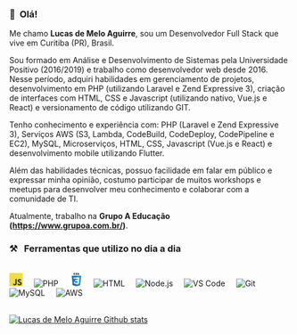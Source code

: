 ### 👋&nbsp;&nbsp;Olá!

Me chamo **Lucas de Melo Aguirre**, sou um Desenvolvedor Full Stack que vive em Curitiba (PR), Brasil.

Sou formado em Análise e Desenvolvimento de Sistemas pela Universidade Positivo (2016/2019) e trabalho como desenvolvedor web desde 2016. Nesse período, adquiri habilidades em gerenciamento de projetos, desenvolvimento em PHP (utilizando Laravel e Zend Expressive 3), criação de interfaces com HTML, CSS e Javascript (utilizando nativo, Vue.js e React) e versionamento de código utilizando GIT.

Tenho conhecimento e experiência com: PHP (Laravel e Zend Expressive 3), Serviços AWS (S3, Lambda, CodeBuild, CodeDeploy, CodePipeline e EC2), MySQL, Microserviços, HTML, CSS, Javascript (Vue.js e React) e desenvolvimento mobile utilizando Flutter.

Além das habilidades técnicas, possuo facilidade em falar em público e expressar minha opinião, costumo participar de muitos workshops e meetups para desenvolver meu conhecimento e colaborar com a comunidade de TI.

Atualmente, trabalho na **Grupo A Educação (https://www.grupoa.com.br/)**.

### ⚒&nbsp;&nbsp;&nbsp;Ferramentas que utilizo no dia a dia
<br><img alt="JavaScript" title="JavaScript" src="https://raw.githubusercontent.com/voodootikigod/logo.js/master/js.png" height="24">&nbsp;&nbsp;&nbsp;&nbsp;
<img alt="PHP" title="PHP" src="https://www.php.net/images/logos/new-php-logo.svg" height="24">&nbsp;&nbsp;&nbsp;&nbsp;
<img alt="CSS" title="CSS" src="https://raw.githubusercontent.com/github/explore/6c6508f34230f0ac0d49e847a326429eefbfc030/topics/css/css.png" height="24">&nbsp;&nbsp;&nbsp;&nbsp;
<img alt="HTML" title="HTML" src="https://cdn0.iconfinder.com/data/icons/social-network-7/50/22-512.png" height="24">&nbsp;&nbsp;&nbsp;&nbsp;
<img alt="Node.js" title="Node.js" src="https://img.icons8.com/color/452/nodejs.png" height="24">&nbsp;&nbsp;&nbsp;&nbsp;
<img alt="VS Code" title="VS Code" src="https://upload.wikimedia.org/wikipedia/commons/thumb/9/9a/Visual_Studio_Code_1.35_icon.svg/1024px-Visual_Studio_Code_1.35_icon.svg.png" height="24">&nbsp;&nbsp;&nbsp;&nbsp;
<img alt="Git" title="Git" src="https://upload.wikimedia.org/wikipedia/commons/thumb/3/3f/Git_icon.svg/1024px-Git_icon.svg.png" height="24">&nbsp;&nbsp;&nbsp;&nbsp;
<img alt="MySQL" title="MySQL" src="https://cdn.worldvectorlogo.com/logos/mysql.svg" height="24">&nbsp;&nbsp;&nbsp;&nbsp;
<img alt="AWS" title="AWS" src="https://twoearsonemouthnet.files.wordpress.com/2017/11/icon-cloud-aws.png" height="24">&nbsp;&nbsp;&nbsp;&nbsp;<br><br>


[![Lucas de Melo Aguirre Github stats](https://github-readme-stats.vercel.app/api?username=lucas-aguirre)](https://github.com/lucas-aguirre/github-readme-stats)

